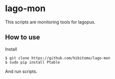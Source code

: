 # lago-mon
This scripts are monitoring tools for lagopus.

## How to use

Install

```
$ git clone https://github.com/hibitomo/lago-mon
$ sudo pip install Ptable
```

And run scripts.
